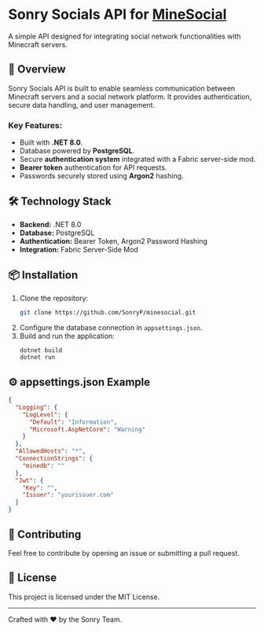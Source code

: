 
# Sonry Socials API for [MineSocial](https://github.com/SonryP/minesocial)

A simple API designed for integrating social network functionalities with Minecraft servers.

## 🚀 Overview
Sonry Socials API is built to enable seamless communication between Minecraft servers and a social network platform. It provides authentication, secure data handling, and user management.

### Key Features:
- Built with **.NET 8.0**.
- Database powered by **PostgreSQL**.
- Secure **authentication system** integrated with a Fabric server-side mod.
- **Bearer token** authentication for API requests.
- Passwords securely stored using **Argon2** hashing.

## 🛠️ Technology Stack
- **Backend:** .NET 8.0
- **Database:** PostgreSQL
- **Authentication:** Bearer Token, Argon2 Password Hashing
- **Integration:** Fabric Server-Side Mod

## 📦 Installation
1. Clone the repository:
   ```sh
   git clone https://github.com/SonryP/minesocial.git
   ```
2. Configure the database connection in `appsettings.json`.
3. Build and run the application:
   ```sh
   dotnet build
   dotnet run
   ```

## ⚙️ appsettings.json Example
```json
{
  "Logging": {
    "LogLevel": {
      "Default": "Information",
      "Microsoft.AspNetCore": "Warning"
    }
  },
  "AllowedHosts": "*",
  "ConnectionStrings": {
    "minedb": ""
  },
  "Jwt": {
    "Key": "",
    "Issuer": "yourissuer.com"
  }
}
```


## 🤝 Contributing
Feel free to contribute by opening an issue or submitting a pull request.

## 📄 License
This project is licensed under the MIT License.


---
Crafted with ❤️ by the Sonry Team.
